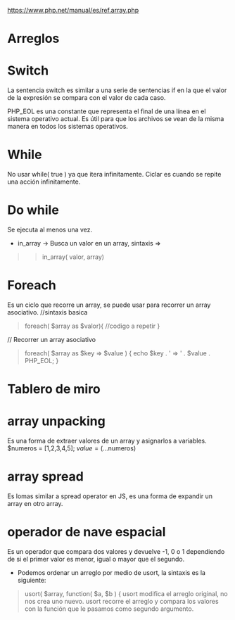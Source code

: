 https://www.php.net/manual/es/ref.array.php

# Arreglos



# Switch
La sentencia switch es similar a una serie de sentencias if en la que el valor de la expresión se compara con el valor de cada caso.

PHP_EOL es una constante que representa el final de una línea en el sistema operativo actual. Es útil para que los archivos se vean de la misma manera en todos los sistemas operativos.

# While
No usar while( true ) ya que itera infinitamente.
Ciclar es cuando se repite una acción infinitamente.

# Do while
Se ejecuta al menos una vez.

- in_array -> Busca un valor en un array, sintaxis => 
>> in_array( valor, array)

# Foreach
Es un ciclo que recorre un array, se puede usar para recorrer un array asociativo.
//sintaxis basica
>foreach( $array as $valor){
>    //codigo a repetir
>}

// Recorrer un array asociativo
>foreach( $array as $key => $value ) {
>    echo $key . ' => ' . $value . PHP_EOL;
>}

# Tablero de miro 

# array unpacking
Es una forma de extraer valores de un array y asignarlos a variables.
$numeros = [1,2,3,4,5];
$value = (...$numeros)

# array spread

Es lomas similar a spread operator en JS, es una forma de expandir un array en otro array.

# operador de nave espacial
Es un operador que compara dos valores y devuelve -1, 0 o 1 dependiendo de si el primer valor es menor, igual o mayor que el segundo.

- Podemos ordenar un arreglo por medio de usort, la sintaxis es la siguiente:
> usort( $array, function( $a, $b ) {
usort modifica el arreglo original, no nos crea uno nuevo.
usort recorre el arreglo y compara los valores con la función que le pasamos como segundo argumento.